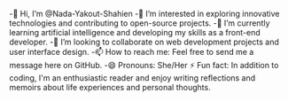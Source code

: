
-👋 Hi, I’m @Nada-Yakout-Shahien
-👀 I’m interested in exploring innovative technologies and contributing to open-source projects.
-🌱 I’m currently learning artificial intelligence and developing my skills as a front-end developer.
-💞️ I’m looking to collaborate on web development projects and user interface design.
-📫 How to reach me: Feel free to send me a message here on GitHub.
-😄 Pronouns: She/Her
⚡ Fun fact: In addition to coding, I'm an enthusiastic reader and enjoy writing reflections and memoirs about life experiences and personal thoughts.

<!---
Nada-Yakout-Shahien/Nada-Yakout-Shahien is a ✨ special ✨ repository because its `README.md` (this file) appears on your GitHub profile.
You can click the Preview link to take a look at your changes.
--->
